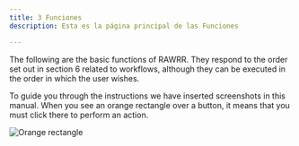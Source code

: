 ```yaml
---
title: 3 Funciones
description: Esta es la página principal de las Funciones

---
```

The following are the basic functions of RAWRR. They respond to the order set out in section 6 related to workflows, although they can be executed in the order in which the user wishes.

To guide you through the instructions we have inserted screenshots in this manual. When you see an orange rectangle over a button, it means that you must click there to perform an action.

![Orange rectangle](/images/cuadricula-naranja-small.png "Orange rectangle")